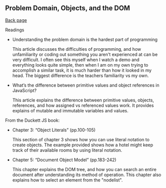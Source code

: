 ## Problem Domain, Objects, and the DOM

[Back page](/201-notes.md)

Readings
- Understanding the problem domain is the hardest part of programming

    This article discusses the difficulties of programming, and how unfamiliarity or coding out something you aren't experienced at can be very difficult. I often see this myself when I watch a demo and everything looks quite simple, then when I am on my own trying to accomplish a similar task, it is much harder than how it looked in my head. The biggest difference is the teachers familiarity vs my own.

- What’s the difference between primitive values and object references in JavaScript?

    This article explains the difference between primitive values, objects, references, and how assigned vs referenced values work.
    It provides explains of mutable and immutable variables and values.

From the Duckett JS book:

- Chapter 3: “Object Literals” (pp.100-105)

    This section of chapter 3 shows how you can use literal notation to create objects. The example provided shows how a hotel might keep track of their available rooms by using literal notation.

- Chapter 5: “Document Object Model” (pp.183-242)

    This chapter explains the DOM tree, and how you can search an entire document after understanding its method of operation. This chapter also explains how to select an element from the "nodelist".